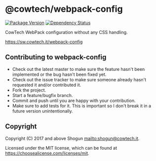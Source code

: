 # @cowtech/webpack-config

[![Package Version](https://img.shields.io/npm/v/@cowtech/webpack-config.svg)](https://npm.im/@cowtech/webpack-config)
[![Dependency Status](https://img.shields.io/david/cowtech/webpack-config)](https://david-dm.org/cowtech/webpack-config)

CowTech WebPack configuration without any CSS handling.

https://sw.cowtech.it/webpack-config

## Contributing to webpack-config

- Check out the latest master to make sure the feature hasn't been implemented or the bug hasn't been fixed yet.
- Check out the issue tracker to make sure someone already hasn't requested it and/or contributed it.
- Fork the project.
- Start a feature/bugfix branch.
- Commit and push until you are happy with your contribution.
- Make sure to add tests for it. This is important so I don't break it in a future version unintentionally.

## Copyright

Copyright (C) 2017 and above Shogun <mailto:shogun@cowtech.it>.

Licensed under the MIT license, which can be found at https://choosealicense.com/licenses/mit.
